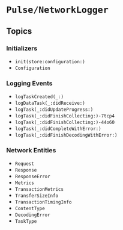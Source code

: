 # ``Pulse/NetworkLogger``

## Topics

### Initializers

- ``init(store:configuration:)``
- ``Configuration``

### Logging Events

- ``logTaskCreated(_:)``
- ``logDataTask(_:didReceive:)``
- ``logTask(_:didUpdateProgress:)``
- ``logTask(_:didFinishCollecting:)-7tcp4``
- ``logTask(_:didFinishCollecting:)-44o60``
- ``logTask(_:didCompleteWithError:)``
- ``logTask(_:didFinishDecodingWithError:)``

### Network Entities

- ``Request``
- ``Response``
- ``ResponseError``
- ``Metrics``
- ``TransactionMetrics``
- ``TransferSizeInfo``
- ``TransactionTimingInfo``
- ``ContentType``
- ``DecodingError``
- ``TaskType``
